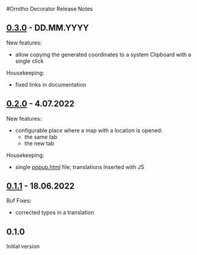 #Ornitho Decorator Release Notes

## [0.3.0](https://github.com/pawellabaj/ornitho-decorator/releases/tag/0.2.0) - DD.MM.YYYY

New features:
* allow copying the generated coordinates to a system Clipboard with a single click

Housekeeping:
* fixed links in documentation

## [0.2.0](https://github.com/pawellabaj/ornitho-decorator/releases/tag/0.2.0) - 4.07.2022

New features:
* configurable place where a map with a location is opened:
  * the same tab
  * the new tab

Housekeeping:
* single [popup.html](./popup/popup.html) file; translations inserted with JS

## [0.1.1](https://github.com/pawellabaj/ornitho-decorator/releases/tag/0.1.1) - 18.06.2022

Buf Fixes:
* corrected typos in a translation

## 0.1.0

Initial version